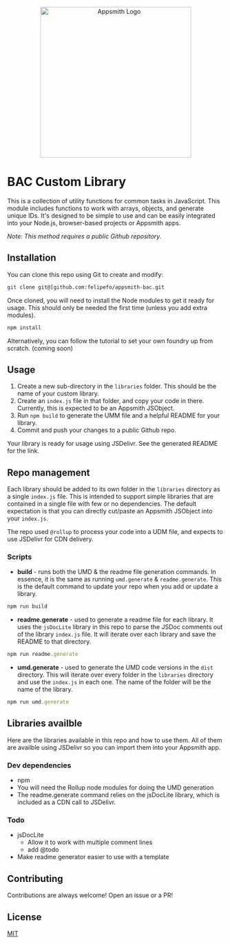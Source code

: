 <p align="center">
<a href="https://www.appsmith.com?utm_source=github&utm_medium=organic&utm_campaign=readme">
  <img src="static/appsmith_logo_white.png" alt="Appsmith Logo" width="350">
</a>
</p>

# BAC Custom Library

This is a collection of utility functions for common tasks in JavaScript. This module includes functions to work with arrays, objects, and generate unique IDs. It's designed to be simple to use and can be easily integrated into your Node.js, browser-based projects or Appsmith apps.

*Note: This method requires a public Github repository.*

## Installation

You can clone this repo using Git to create and modify:

```sh
git clone git@[github.com:felipefo/appsmith-bac.git
```
Once cloned, you will need to install the Node modules to get it ready for usage. This should only be needed the first time (unless you add extra modules).
```sh
npm install
```
Alternatively, you can follow the tutorial to set your own foundry up from scratch. (coming soon)

## Usage
1. Create a new sub-directory in the `libraries` folder. This should be the name of your custom library.
2. Create an `index.js` file in that folder, and copy your code in there. Currently, this is expected to be an Appsmith JSObject.
3. Run `npm build` to generate the UMM file and a helpful README for your library. 
4. Commit and push your changes to a public Github repo.

Your library is ready for usage using JSDelivr. See the generated README for the link.

## Repo management
Each library should be added to its own folder in the `libraries` directory as a single `index.js` file. This is intended to support simple libraries that are contained in a single file with few or no dependencies. The default expectation is that you can directly cut/paste an Appsmith JSObject into your `index.js`.

The repo used `@rollup` to process your code into a UDM file, and expects to use JSDelivr for CDN delivery. 

### Scripts
- **build** - runs both the UMD & the readme file generation commands. In essence, it is the same as running `umd.generate` & `readme.generate`. This is the default command to update your repo when you add or update a library.
```js
npm run build
```
- **readme.generate** - used to generate a readme file for each library. It uses the `jsDocLite` library in this repo to parse the JSDoc comments out of the library `index.js` file. It will iterate over each library and save the README to that directory.
```js
npm run readme.generate
```
- **umd.generate** - used to generate the UMD code versions in the `dist` directory. This will iterate over every folder in the `libraries` directory and use the `index.js` in each one. The name of the folder will be the name of the library.
```js
npm run umd.generate
```

## Libraries availble

Here are the libraries available in this repo and how to use them. All of them are availble using JSDelivr so you can import them into your Appsmith app.


### Dev dependencies
- npm
- You will need the Rollup node modules for doing the UMD generation
- The readme.generate command relies on the jsDocLite library, which is included as a CDN call to JSDelivr.

### Todo
- jsDocLite
  - Allow it to work with multiple comment lines
  - add @todo
- Make readme generator easier to use with a template

## Contributing

Contributions are always welcome! Open an issue or a PR!

## License

[MIT](https://choosealicense.com/licenses/mit/)
